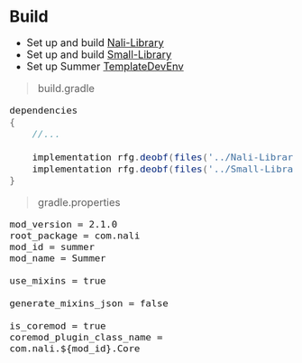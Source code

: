 # Build
<span style="font-size: large; ">

- Set up and build [Nali-Library](https://github.com/spacecat393/Nali-Library)
- Set up and build [Small-Library](https://github.com/spacecat393/Small-Library)
- Set up Summer [TemplateDevEnv](https://github.com/CleanroomMC/TemplateDevEnv)
>build.gradle
```groovy
dependencies
{
	//...

	implementation rfg.deobf(files('../Nali-Library/build/libs/nali.jar'))
	implementation rfg.deobf(files('../Small-Library/build/libs/small.jar'))
}
```
>gradle.properties
```properties
mod_version = 2.1.0
root_package = com.nali
mod_id = summer
mod_name = Summer

use_mixins = true

generate_mixins_json = false

is_coremod = true
coremod_plugin_class_name = com.nali.${mod_id}.Core
```
</span>